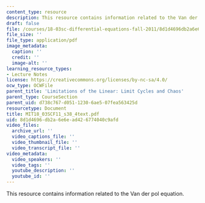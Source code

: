 ```yaml
---
content_type: resource
description: This resource contains information related to the Van der pol equation.
draft: false
file: /courses/18-03sc-differential-equations-fall-2011/8d1d4696db2a6e6ead426774040c9afd_MIT18_03SCF11_s38_4text.pdf
file_size: ''
file_type: application/pdf
image_metadata:
  caption: ''
  credit: ''
  image-alt: ''
learning_resource_types:
- Lecture Notes
license: https://creativecommons.org/licenses/by-nc-sa/4.0/
ocw_type: OCWFile
parent_title: 'Limitations of the Linear: Limit Cycles and Chaos'
parent_type: CourseSection
parent_uid: d738c767-d051-1230-6ae5-07fea563425d
resourcetype: Document
title: MIT18_03SCF11_s38_4text.pdf
uid: 8d1d4696-db2a-6e6e-ad42-6774040c9afd
video_files:
  archive_url: ''
  video_captions_file: ''
  video_thumbnail_file: ''
  video_transcript_file: ''
video_metadata:
  video_speakers: ''
  video_tags: ''
  youtube_description: ''
  youtube_id: ''
---
```

This resource contains information related to the Van der pol equation.